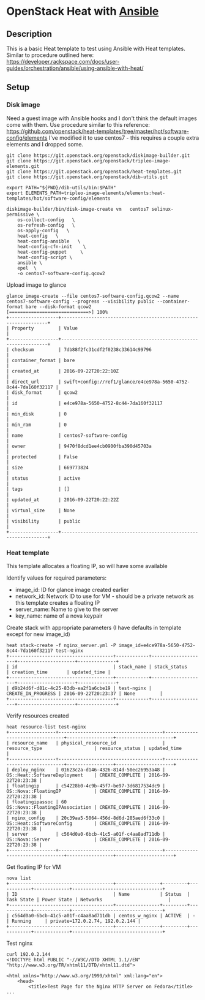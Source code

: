 # OpenStack Heat with [Ansible](https://www.ansible.com/)

## Description

This is a basic Heat template to test using Ansible 
with Heat templates.  Similar to procedure outlined here:
https://developer.rackspace.com/docs/user-guides/orchestration/ansible/using-ansible-with-heat/


## Setup

### Disk image

Need a guest image with Ansible hooks and I don't think the default 
images come with them.  Use procedure similar to this reference:
 https://github.com/openstack/heat-templates/tree/master/hot/software-config/elements
I've modified it to use centos7 - this requires a couple extra elements and I dropped some.

```
git clone https://git.openstack.org/openstack/diskimage-builder.git
git clone https://git.openstack.org/openstack/tripleo-image-elements.git
git clone https://git.openstack.org/openstack/heat-templates.git
git clone https://git.openstack.org/openstack/dib-utils.git

export PATH="${PWD}/dib-utils/bin:$PATH"
export ELEMENTS_PATH=tripleo-image-elements/elements:heat-templates/hot/software-config/elements

diskimage-builder/bin/disk-image-create vm   centos7 selinux-permissive \
    os-collect-config   \
    os-refresh-config   \
    os-apply-config   \
    heat-config   \
    heat-config-ansible   \
    heat-config-cfn-init    \
    heat-config-puppet     \
    heat-config-script \
    ansible \
    epel  \
    -o centos7-software-config.qcow2
```
Upload image to glance
```
glance image-create --file centos7-software-config.qcow2 --name centos7-software-config --progress --visibility public --container-format bare --disk-format qcow2
[=============================>] 100%
+------------------+-----------------------------------------------------------------+
| Property         | Value                                                           |
+------------------+-----------------------------------------------------------------+
| checksum         | 7db88f2fc31cdf2f0238c33614c99796                                |
| container_format | bare                                                            |
| created_at       | 2016-09-22T20:22:10Z                                            |
| direct_url       | swift+config://ref1/glance/e4ce978a-5650-4752-8c44-7da160f32117 |
| disk_format      | qcow2                                                           |
| id               | e4ce978a-5650-4752-8c44-7da160f32117                            |
| min_disk         | 0                                                               |
| min_ram          | 0                                                               |
| name             | centos7-software-config                                         |
| owner            | 9470f8dcd1ee4cb0900fba390d45703a                                |
| protected        | False                                                           |
| size             | 669773824                                                       |
| status           | active                                                          |
| tags             | []                                                              |
| updated_at       | 2016-09-22T20:22:22Z                                            |
| virtual_size     | None                                                            |
| visibility       | public                                                          |
+------------------+-----------------------------------------------------------------+
```

### Heat template

This template allocates a floating IP, so will have some available

Identify values for required parameters:

- image_id: ID for glance image created earlier
- network_id: Network ID to use for VM - should be a private network as this template creates a floating IP
- server_name: Name to give to the server
- key_name: name of a nova keypair
  
Create stack with appropriate parameters (I have defaults in template except for new image_id)
```
heat stack-create -f nginx_server.yml -P image_id=e4ce978a-5650-4752-8c44-7da160f32117 test-nginx
+--------------------------------------+------------+--------------------+---------------------+--------------+
| id                                   | stack_name | stack_status       | creation_time       | updated_time |
+--------------------------------------+------------+--------------------+---------------------+--------------+
| d9b24d6f-d81c-4c25-83db-ea2f1a6cbe19 | test-nginx | CREATE_IN_PROGRESS | 2016-09-22T20:23:37 | None         |
+--------------------------------------+------------+--------------------+---------------------+--------------+
```
Verify resources created

```
heat resource-list test-nginx 
+-----------------+--------------------------------------+---------------------------------+-----------------+---------------------+
| resource_name   | physical_resource_id                 | resource_type                   | resource_status | updated_time        |
+-----------------+--------------------------------------+---------------------------------+-----------------+---------------------+
| deploy_nginx    | 01623c2a-d146-4326-814d-50ec26953a48 | OS::Heat::SoftwareDeployment    | CREATE_COMPLETE | 2016-09-22T20:23:38 |
| floatingip      | c54228b0-4c9b-45f7-be97-3d6817534dc9 | OS::Nova::FloatingIP            | CREATE_COMPLETE | 2016-09-22T20:23:38 |
| floatingipassoc | 60                                   | OS::Nova::FloatingIPAssociation | CREATE_COMPLETE | 2016-09-22T20:23:38 |
| nginx_config    | 20c39aa5-5064-456d-8d6d-285aed6f33c0 | OS::Heat::SoftwareConfig        | CREATE_COMPLETE | 2016-09-22T20:23:38 |
| server          | c564d0a0-6bcb-41c5-a01f-c4aa8ad711db | OS::Nova::Server                | CREATE_COMPLETE | 2016-09-22T20:23:38 |
+-----------------+--------------------------------------+---------------------------------+-----------------+---------------------+
```
Get floating IP for VM
```
nova list
+--------------------------------------+----------------+---------+------------+-------------+---------------------------------+
| ID                                   | Name           | Status  | Task State | Power State | Networks                        |
+--------------------------------------+----------------+---------+------------+-------------+---------------------------------+
| c564d0a0-6bcb-41c5-a01f-c4aa8ad711db | centos_w_nginx | ACTIVE  | -          | Running     | private=172.0.2.74, 192.0.2.144 |
+--------------------------------------+----------------+---------+------------+-------------+---------------------------------+
```
Test nginx

```
curl 192.0.2.144
<!DOCTYPE html PUBLIC "-//W3C//DTD XHTML 1.1//EN" "http://www.w3.org/TR/xhtml11/DTD/xhtml11.dtd">

<html xmlns="http://www.w3.org/1999/xhtml" xml:lang="en">
    <head>
        <title>Test Page for the Nginx HTTP Server on Fedora</title>
...
```